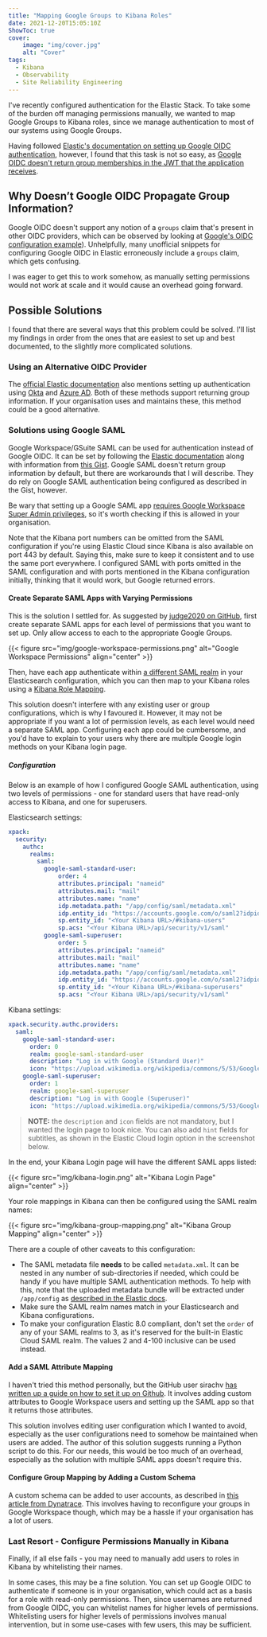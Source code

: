 ```yaml
---
title: "Mapping Google Groups to Kibana Roles"
date: 2021-12-20T15:05:10Z
ShowToc: true
cover:
    image: "img/cover.jpg"
    alt: "Cover"
tags:
  - Kibana
  - Observability
  - Site Reliability Engineering
---
```


I've recently configured authentication for the Elastic Stack. To take some of the burden off managing permissions manually, we wanted to map Google Groups to Kibana roles, since we manage authentication to most of our systems using Google Groups.

Having followed [Elastic's documentation on setting up Google OIDC authentication](https://www.elastic.co/guide/en/cloud/current/ec-securing-clusters-oidc-op.html), however, I found that this task is not so easy, as [Google OIDC doesn't return group memberships in the JWT that the application receives](https://discuss.elastic.co/t/google-oidc-sso-with-mapping-google-groups-onto-kibana-roles/271762).

## Why Doesn’t Google OIDC Propagate Group Information?

Google OIDC doesn't support any notion of a `groups` claim that's present in other OIDC providers, which can be observed by looking at [Google's OIDC configuration example](https://accounts.google.com/.well-known/openid-configuration)). Unhelpfully, many unofficial snippets for configuring Google OIDC in Elastic erroneously include a `groups` claim, which gets confusing.

I was eager to get this to work somehow, as manually setting permissions would not work at scale and it would cause an overhead going forward.

## Possible Solutions

I found that there are several ways that this problem could be solved. I'll list my findings in order from the ones that are easiest to set up and best documented, to the slightly more complicated solutions.

### Using an Alternative OIDC Provider

The [official Elastic documentation](https://www.elastic.co/guide/en/cloud/current/ec-securing-clusters-oidc-op.html) also mentions setting up authentication using [Okta](https://www.okta.com/uk/) and [Azure AD](https://azure.microsoft.com/en-gb/services/active-directory/). Both of these methods support returning group information. If your organisation uses and maintains these, this method could be a good alternative.

### Solutions using Google SAML

Google Workspace/GSuite SAML can be used for authentication instead of Google OIDC. It can be set by following the [Elastic documentation](https://www.elastic.co/guide/en/cloud/current/ec-securing-clusters-SAML.html) along with information from [this Gist](https://gist.github.com/m1keil/71d2212c2657b32d086a3309d7e1dd59). Google SAML doesn't return group information by default, but there are workarounds that I will describe. They do rely on Google SAML authentication being configured as described in the Gist, however.

Be wary that setting up a Google SAML app [requires Google Workspace Super Admin privileges](https://support.google.com/a/answer/6087519?hl=en), so it's worth checking if this is allowed in your organisation.

Note that the Kibana port numbers can be omitted from the SAML configuration if you're using Elastic Cloud since Kibana is also available on port 443 by default. Saying this, make sure to keep it consistent and to use the same port everywhere. I configured SAML with ports omitted in the SAML configuration and with ports mentioned in the Kibana configuration initially, thinking that it would work, but Google returned errors.

#### Create Separate SAML Apps with Varying Permissions

This is the solution I settled for. As suggested by [judge2020 on GitHub](https://gist.github.com/m1keil/71d2212c2657b32d086a3309d7e1dd59#gistcomment-3946789), first create separate SAML apps for each level of permissions that you want to set up. Only allow access to each to the appropriate Google Groups.

{{< figure src="img/google-workspace-permissions.png" alt="Google Workspace Permissions" align="center" >}}

Then, have each app authenticate within [a different SAML realm](https://www.elastic.co/guide/en/elasticsearch/reference/current/saml-realm.html) in your Elasticsearch configuration, which you can then map to your Kibana roles using a [Kibana Role Mapping](https://www.elastic.co/guide/en/kibana/current/role-mappings.html).

This solution doesn't interfere with any existing user or group configurations, which is why I favoured it. However, it may not be appropriate if you want a lot of permission levels, as each level would need a separate SAML app. Configuring each app could be cumbersome, and you'd have to explain to your users why there are multiple Google login methods on your Kibana login page.

##### Configuration

Below is an example of how I configured Google SAML authentication, using two levels of permissions - one for standard users that have read-only access to Kibana, and one for superusers.

Elasticsearch settings:

```yaml
xpack:
  security:
    authc:
      realms:
        saml:
          google-saml-standard-user:
              order: 4
              attributes.principal: "nameid" 
              attributes.mail: "mail"
              attributes.name: "name"
              idp.metadata.path: "/app/config/saml/metadata.xml" 
              idp.entity_id: "https://accounts.google.com/o/saml2?idpid=<Your SAML app entity ID>" 
              sp.entity_id: "<Your Kibana URL>/#kibana-users" 
              sp.acs: "<Your Kibana URL>/api/security/v1/saml"
          google-saml-superuser:
              order: 5
              attributes.principal: "nameid" 
              attributes.mail: "mail"
              attributes.name: "name"
              idp.metadata.path: "/app/config/saml/metadata.xml" 
              idp.entity_id: "https://accounts.google.com/o/saml2?idpid=<Your SAML app entity ID>" 
              sp.entity_id: "<Your Kibana URL>/#kibana-superusers" 
              sp.acs: "<Your Kibana URL>/api/security/v1/saml"
```

Kibana settings:

```yaml
xpack.security.authc.providers:
  saml:
    google-saml-standard-user:
      order: 0
      realm: google-saml-standard-user
      description: "Log in with Google (Standard User)"
      icon: "https://upload.wikimedia.org/wikipedia/commons/5/53/Google_%22G%22_Logo.svg"
    google-saml-superuser:
      order: 1
      realm: google-saml-superuser
      description: "Log in with Google (Superuser)"
      icon: "https://upload.wikimedia.org/wikipedia/commons/5/53/Google_%22G%22_Logo.svg"
```

> **NOTE:** the `description` and `icon` fields are not mandatory, but I wanted the login page to look nice. You can also add `hint` fields for subtitles, as shown in the Elastic Cloud login option in the screenshot below.

In the end, your Kibana Login page will have the different SAML apps listed:

{{< figure src="img/kibana-login.png" alt="Kibana Login Page" align="center" >}}

Your role mappings in Kibana can then be configured using the SAML realm names:

{{< figure src="img/kibana-group-mapping.png" alt="Kibana Group Mapping" align="center" >}}

There are a couple of other caveats to this configuration:

- The SAML metadata file **needs** to be called `metadata.xml`. It can be nested in any number of sub-directories if needed, which could be handy if you have multiple SAML authentication methods. To help with this, note that the uploaded metadata bundle will be extracted under `/app/config` as [described in the Elastic docs](https://www.elastic.co/guide/en/cloud/current/ec-securing-clusters-SAML.html).
- Make sure the SAML realm names match in your Elasticsearch and Kibana configurations.
- To make your configuration Elastic 8.0 compliant, don't set the `order` of any of your SAML realms to 3, as it's reserved for the built-in Elastic Cloud SAML realm. The values 2 and 4-100 inclusive can be used instead.

#### Add a SAML Attribute Mapping

I haven't tried this method personally, but the GitHub user sirachv [has written up a guide on how to set it up on Github](https://gist.github.com/m1keil/71d2212c2657b32d086a3309d7e1dd59#gistcomment-3872637). It involves adding custom attributes to Google Workspace users and setting up the SAML app so that it returns those attributes.

This solution involves editing user configuration which I wanted to avoid, especially as the user configurations need to somehow be maintained when users are added. The author of this solution suggests running a Python script to do this. For our needs, this would be too much of an overhead, especially as the solution with multiple SAML apps doesn't require this.

#### Configure Group Mapping by Adding a Custom Schema

A custom schema can be added to user accounts, as described in [this article from Dynatrace](https://www.dynatrace.com/support/help/how-to-use-dynatrace/user-management-and-sso/manage-users-and-groups-with-saml/saml-gsuite#preparing-group-mapping). This involves having to reconfigure your groups in Google Workspace though, which may be a hassle if your organisation has a lot of users.

### Last Resort - Configure Permissions Manually in Kibana

Finally, if all else fails - you may need to manually add users to roles in Kibana by whitelisting their names.

In some cases, this may be a fine solution. You can set up Google OIDC to authenticate if someone is in your organisation, which could act as a basis for a role with read-only permissions. Then, since usernames are returned from Google OIDC, you can whitelist names for higher levels of permissions. Whitelisting users for higher levels of permissions involves manual intervention, but in some use-cases with few users, this may be sufficient.
